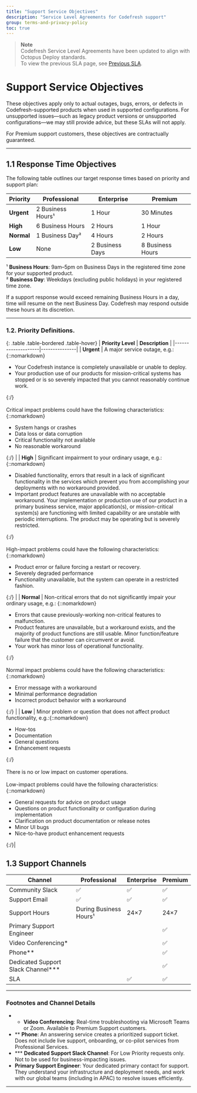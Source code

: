 ```yaml
---
title: "Support Service Objectives"
description: "Service Level Agreements for Codefresh support"
group: terms-and-privacy-policy
toc: true
---
```


> **Note**  
> Codefresh Service Level Agreements have been updated to align with Octopus Deploy standards.  
> To view the previous SLA page, see [Previous SLA](https://codefresh.io/docs/docs/terms-and-privacy-policy/previous).

# Support Service Objectives

These objectives apply only to actual outages, bugs, errors, or defects in Codefresh-supported products when used in supported configurations. For unsupported issues—such as legacy product versions or unsupported configurations—we may still provide advice, but these SLAs will not apply.

For Premium support customers, these objectives are contractually guaranteed.

---

## 1.1 Response Time Objectives

The following table outlines our target response times based on priority and support plan:

| **Priority** | **Professional** | **Enterprise** | **Premium**     |
|--------------|------------------|----------------|-----------------|
| **Urgent**   | 2 Business Hours¹ | 1 Hour         | 30 Minutes      |
| **High**     | 6 Business Hours  | 2 Hours        | 1 Hour          |
| **Normal**   | 1 Business Day²   | 4 Hours        | 2 Hours         |
| **Low**      | None              | 2 Business Days| 8 Business Hours|

¹ **Business Hours**: 9am–5pm on Business Days in the registered time zone for your supported product.  
² **Business Day**: Weekdays (excluding public holidays) in your registered time zone.

If a support response would exceed remaining Business Hours in a day, time will resume on the next Business Day. Codefresh may respond outside these hours at its discretion.

---

### 1.2. Priority Definitions.

{: .table .table-bordered .table-hover}
| **Priority Level** | **Description** |
|--------------------|---------------|
| **Urgent**  | A major service outage, e.g.: {::nomarkdown}<ul><li>Your Codefresh instance is completely unavailable or unable to deploy.</li><li> Your production use of our products for mission-critical systems has stopped or is so severely impacted that you cannot reasonably continue work.</li></ul>{:/} <br><br> Critical impact problems could have the following characteristics:{::nomarkdown}<ul><li>System hangs or crashes</li><li>Data loss or data corruption</li><li>Critical functionality not available</li><li>No reasonable workaround</li></ul>{:/} |
| **High**  | Significant impairment to your ordinary usage, e.g.: {::nomarkdown}<ul><li>Disabled functionality, errors that result in a lack of significant functionality in the services which prevent you from accomplishing your deployments with no workaround provided.</li><li>Important product features are unavailable with no acceptable workaround. Your implementation or production use of our product in a primary business service, major application(s), or mission-critical system(s) are functioning with limited capability or are unstable with periodic interruptions. The product may be operating but is severely restricted.</li></ul>{:/} <br><br> High-impact problems could have the following characteristics: {::nomarkdown}<ul><li>Product error or failure forcing a restart or recovery.</li><li>Severely degraded performance</li><li>Functionality unavailable, but the system can operate in a restricted fashion.</li></ul>{:/} |
| **Normal**  | Non-critical errors that do not significantly impair your ordinary usage, e.g.: {::nomarkdown}<ul><li>Errors that cause previously-working non-critical features to malfunction.</li><li>Product features are unavailable, but a workaround exists, and the majority of product functions are still usable. Minor function/feature failure that the customer can circumvent or avoid.</li><li>Your work has minor loss of operational functionality.</li> </ul>{:/}<br><br>Normal impact problems could have the following characteristics:{::nomarkdown}<ul><li>Error message with a workaround</li><li>Minimal performance degradation</li><li>Incorrect product behavior with a workaround</li></ul>{:/} |
| **Low**  | Minor problem or question that does not affect product functionality, e.g.:{::nomarkdown}<ul><li>How-tos</li><li>Documentation</li><li>General questions</li><li>Enhancement requests</li></ul>{:/} <br><br> There is no or low impact on customer operations. <br><br> Low-impact problems could have the following characteristics:{::nomarkdown}<ul><li>General requests for advice on product usage</li><li>Questions on product functionality or configuration during implementation</li><li>Clarification on product documentation or release notes</li><li>Minor UI bugs</li><li> Nice-to-have product enhancement requests</li></ul>{:/}|


## 1.3 Support Channels

| **Channel**                       | **Professional**       | **Enterprise** | **Premium**     |
|----------------------------------|-------------------------|----------------|-----------------|
| Community Slack                  | ✅                      | ✅             | ✅              |
| Support Email                    | ✅                      | ✅             | ✅              |
| Support Hours                    | During Business Hours¹  | 24×7           | 24×7            |
| Primary Support Engineer         |                         |                | ✅              |
| Video Conferencing*              |                         |                | ✅              |
| Phone**                          |                         |                | ✅              |
| Dedicated Support Slack Channel*** |                         |                | ✅              |
| SLA                              |                         | ✅             | ✅              |

---

### Footnotes and Channel Details

- * **Video Conferencing**: Real-time troubleshooting via Microsoft Teams or Zoom. Available to Premium Support customers.
- ** **Phone**: An answering service creates a prioritized support ticket. Does not include live support, onboarding, or co-pilot services from Professional Services.
- *** **Dedicated Support Slack Channel**: For Low Priority requests only. Not to be used for business-impacting issues.
- **Primary Support Engineer**: Your dedicated primary contact for support. They understand your infrastructure and deployment needs, and work with our global teams (including in APAC) to resolve issues efficiently.

---
